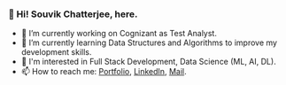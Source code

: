 ### 👋 Hi! Souvik Chatterjee, here.
   - 🔭 I’m currently working on Cognizant as Test Analyst.
   - 🌱 I’m currently learning Data Structures and Algorithms to improve my development skills.
   - 👀 I'm interested in Full Stack Development, Data Science (ML, AI, DL).
   - 📫 How to reach me: [Portfolio](https://souvik06.github.io/digitalPortfolio/), [LinkedIn](https://www.linkedin.com/in/souvik06/), [Mail](mailto:souvik.chat2011@gmail.com).


<!--
**Souvik06/Souvik06** is a ✨ _special_ ✨ repository because its `README.md` (this file) appears on your GitHub profile.

Here are some ideas to get you started:

- 🔭 I’m currently working on ...
- 🌱 I’m currently learning ...
- 👯 I’m looking to collaborate on ...
- 🤔 I’m looking for help with ...
- 💬 Ask me about ...
- 📫 How to reach me: ...
- 😄 Pronouns: ...
- ⚡ Fun fact: ...
-->
